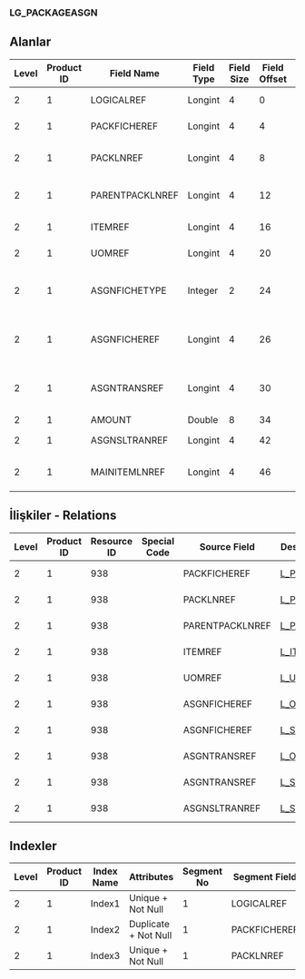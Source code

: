 ### LG_PACKAGEASGN

## Alanlar

**Level**|**Product ID**|**Field Name**|**Field Type**|**Field Size**|**Field Offset**|**Türkçe Açıklama**|**Expression**
-----|-----|-----|-----|-----|-----|-----|-----
2|1|LOGICALREF|Longint|4|0|Logical Reference|Logical Reference
2|1|PACKFICHEREF|Longint|4|4|Paket fişi log. Ref.|PACKAGEFICHE LOGICALREF
2|1|PACKLNREF|Longint|4|8|Paket fişi satırı log. Ref.|PACKAGEFCLN LOGICALREF
2|1|PARENTPACKLNREF|Longint|4|12|Paket fişi satırı log. Ref.|PACKAGEFCLN LOGICALREF
2|1|ITEMREF|Longint|4|16|Malzemeler Log. Ref.|ITEMS LOGICALREF
2|1|UOMREF|Longint|4|20|Birim seti log. Ref.|UNITSETL LOGICALREF
2|1|ASGNFICHETYPE|Integer|2|24|İlişkili fiş türü; 1. Sipariş; 2. İrsaliye|Type of Related Voucher;1. Order;2. Dispatch
2|1|ASGNFICHEREF|Longint|4|26|Fiş Atama Ref. 1. Sipariş; 2. İrsaliye|ASSIGNFICHEREF;1. Order;2. Dispatch
2|1|ASGNTRANSREF|Longint|4|30|Hareket Atama Ref. 1. Sipariş; 2. İrsaliye|ASSGNTRANSREF;1. Order;2. Dispatch
2|1|AMOUNT|Double|8|34|Tutar|Amount
2|1|ASGNSLTRANREF|Longint|4|42|SLTRANS LOGICALREF|SLTRANS LOGICALREF
2|1|MAINITEMLNREF|Longint|4|46|Paket fişi satırı log. Ref.|PACKAGEFCLN LOGICALREF

## İlişkiler - Relations
**Level**|**Product ID**|**Resource ID**|**Special Code**|**Source Field**|**Destination Table**|**Destination Field**|**Relation Type**|**Extra Condition**
-----|-----|-----|-----|-----|-----|-----|-----|-----
2|1|938||PACKFICHEREF|[L_PACKAGEFICHE](../LG_PACKAGEFICHE "L_PACKAGEFICHE")|LOGICALREF|one-to-one|
2|1|938||PACKLNREF|[L_PACKAGEFCLN](../LG_PACKAGEFCLN "L_PACKAGEFCLN")|LOGICALREF|one-to-one|
2|1|938||PARENTPACKLNREF|[L_PACKAGEFCLN](../LG_PACKAGEFCLN "L_PACKAGEFCLN")|LOGICALREF|one-to-one|
2|1|938||ITEMREF|[L_ITEMS](../LG_ITEMS "L_ITEMS")|LOGICALREF|one-to-one|
2|1|938||UOMREF|[L_UNITSETL](../LG_UNITSETL "L_UNITSETL")|LOGICALREF|one-to-one|
2|1|938||ASGNFICHEREF|[L_ORFICHE](../LG_ORFICHE "L_ORFICHE")|LOGICALREF|one-to-one|
2|1|938||ASGNFICHEREF|[L_STFICHE](../LG_STFICHE "L_STFICHE")|LOGICALREF|one-to-one|
2|1|938||ASGNTRANSREF|[L_ORFLINE](../LG_ORFLINE "L_ORFLINE")|LOGICALREF|one-to-one|
2|1|938||ASGNTRANSREF|[L_STLINE](../LG_STLINE "L_STLINE")|LOGICALREF|one-to-one|
2|1|938||ASGNSLTRANREF|[L_SLTRANS](../LG_SLTRANS "L_SLTRANS")|LOGICALREF|one-to-one|

## Indexler
**Level**|**Product ID**|**Index Name**|**Attributes**|**Segment No**|**Segment Field**|**Sense**
-----|-----|-----|-----|-----|-----|-----
2|1|Index1|Unique + Not Null|1|LOGICALREF|Ascending
2|1|Index2|Duplicate + Not Null|1|PACKFICHEREF|Ascending
2|1|Index3|Unique + Not Null|1|PACKLNREF|Ascending
